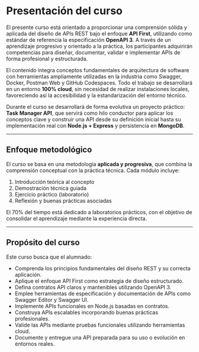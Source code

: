 # Presentación del curso

El presente curso está orientado a proporcionar una comprensión sólida y aplicada del diseño de APIs REST bajo el enfoque **API First**, utilizando como estándar de referencia la especificación **OpenAPI 3**. A través de un aprendizaje progresivo y orientado a la práctica, los participantes adquirirán competencias para diseñar, documentar, validar e implementar APIs de forma profesional y estructurada.

El contenido integra conceptos fundamentales de arquitectura de software con herramientas ampliamente utilizadas en la industria como Swagger, Docker, Postman Web y GitHub Codespaces. Todo el trabajo se desarrollará en un entorno **100% cloud**, sin necesidad de realizar instalaciones locales, favoreciendo así la accesibilidad y la estandarización del entorno técnico.

Durante el curso se desarrollará de forma evolutiva un proyecto práctico: **Task Manager API**, que servirá como hilo conductor para aplicar los conceptos clave y construir una API desde su definición inicial hasta su implementación real con **Node.js + Express** y persistencia en **MongoDB**.

---

## Enfoque metodológico

El curso se basa en una metodología **aplicada y progresiva**, que combina la comprensión conceptual con la práctica técnica. Cada módulo incluye:

1. Introducción teórica al concepto
2. Demostración técnica guiada
3. Ejercicio práctico (laboratorio)
4. Reflexión y buenas prácticas asociadas

El 70% del tiempo está dedicado a laboratorios prácticos, con el objetivo de consolidar el aprendizaje mediante la experiencia directa.

---

## Propósito del curso

Este curso busca que el alumnado:

* Comprenda los principios fundamentales del diseño REST y su correcta aplicación.
* Aplique el enfoque API First como estrategia de diseño estructurado.
* Defina contratos API claros y mantenibles utilizando OpenAPI 3.
* Emplee herramientas de especificación y documentación de APIs como Swagger Editor y Swagger UI.
* Implemente APIs funcionales en Node.js basadas en contratos.
* Construya APIs escalables incorporando buenas prácticas profesionales.
* Valide las APIs mediante pruebas funcionales utilizando herramientas cloud.
* Documente y entregue una API preparada para su uso o evolución en entornos reales.